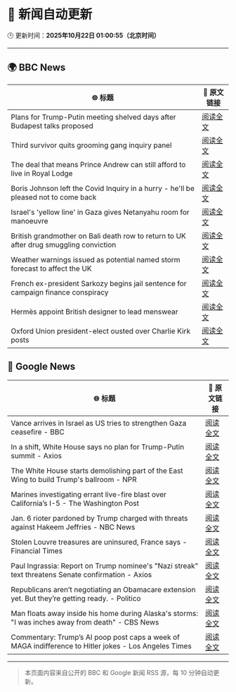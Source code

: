 # 🧠 新闻自动更新

🕒 更新时间：**2025年10月22日 01:00:55（北京时间）**

---

## 🌍 BBC News

| 🌐 标题 | 🔗 原文链接 |
|--------|-------------|
| Plans for Trump-Putin meeting shelved days after Budapest talks proposed | [阅读全文](https://www.bbc.com/news/articles/c4gjp73gp41o?at_medium=RSS&at_campaign=rss) |
| Third survivor quits grooming gang inquiry panel | [阅读全文](https://www.bbc.com/news/articles/cwykd173l3vo?at_medium=RSS&at_campaign=rss) |
| The deal that means Prince Andrew can still afford to live in Royal Lodge | [阅读全文](https://www.bbc.com/news/articles/cgmx1gxv1e7o?at_medium=RSS&at_campaign=rss) |
| Boris Johnson left the Covid Inquiry in a hurry - he'll be pleased not to come back | [阅读全文](https://www.bbc.com/news/articles/cj6nennz0nyo?at_medium=RSS&at_campaign=rss) |
| Israel's 'yellow line' in Gaza gives Netanyahu room for manoeuvre | [阅读全文](https://www.bbc.com/news/articles/cx2y9ny653no?at_medium=RSS&at_campaign=rss) |
| British grandmother on Bali death row to return to UK after drug smuggling conviction | [阅读全文](https://www.bbc.com/news/articles/cly9jln834wo?at_medium=RSS&at_campaign=rss) |
| Weather warnings issued as potential named storm forecast to affect the UK | [阅读全文](https://www.bbc.com/weather/articles/cly9rlzy0vro?at_medium=RSS&at_campaign=rss) |
| French ex-president Sarkozy begins jail sentence for campaign finance conspiracy | [阅读全文](https://www.bbc.com/news/articles/cvgkm2j0xelo?at_medium=RSS&at_campaign=rss) |
| Hermès appoint British designer to lead menswear | [阅读全文](https://www.bbc.com/news/articles/c3rjnqvv5qqo?at_medium=RSS&at_campaign=rss) |
| Oxford Union president-elect ousted over Charlie Kirk posts | [阅读全文](https://www.bbc.com/news/articles/ceq0929eyg5o?at_medium=RSS&at_campaign=rss) |

## 📰 Google News

| 🌐 标题 | 🔗 原文链接 |
|--------|-------------|
| Vance arrives in Israel as US tries to strengthen Gaza ceasefire - BBC | [阅读全文](https://news.google.com/rss/articles/CBMiWkFVX3lxTE5VZk05Zm1CYkwtVW04UGVLWm5aT1h3VG1ZQ2ptZ20zVHBkVUdkNlRvRUFCQlZkaEVqbm9FSmhua1lsdnB0VnRzS1l6NzM4c0gtVmRyY2lUY212QdIBX0FVX3lxTFBOZlA3SzVWY2JrdVNOZWhFSVpsbkRtVWltd2dxdkJBQTdsS0ZDLWtkSUY0MGp1azAwMVVHczVjbHk2NDBLSmxfbC01UUd2amlkaC1KR0NlY3BBN0EyaW9r?oc=5) |
| In a shift, White House says no plan for Trump-Putin summit - Axios | [阅读全文](https://news.google.com/rss/articles/CBMihAFBVV95cUxOUEdmTjlNMWpWanFoeVlfY2lQWnl1VksydEg1WnRfWnM0NDdCWmM1U1V4UlZyX3BZdHVlT0tYVlZoX3VTVWZfaGo0aGZ2RUl3TE53LTZJN0x5SGJEOTZpMEE2VFk0dHlxQk5Yb2NCRjZlTHN5NS1vOHA3dy1DLWZ6Sy1rXzU?oc=5) |
| The White House starts demolishing part of the East Wing to build Trump's ballroom - NPR | [阅读全文](https://news.google.com/rss/articles/CBMilAFBVV95cUxOMlBiM21sOW1HQWpSTDcxd29IN3k1SURKZEh5R2VvUHJwWTEtb3lWOGN0b0VXWTRMNHpsOG1NZ2FKX2FnaGVNQkZlQy1BMTAyeWJaWFdwNGQ3bkpzVWFKTlZvX2w3YlhBWmhKTFNKMkFkbloyR0M5TXQzdnBZVWI2aXVuZWZXbDF0czkzZ0hFeE5YNk4t?oc=5) |
| Marines investigating errant live-fire blast over California’s I-5 - The Washington Post | [阅读全文](https://news.google.com/rss/articles/CBMiowFBVV95cUxNUVJDeGFLVjQ1TU5zTl80M05uTjVaaFdqTXpDZlRYQ1hXLWMyeU5EcDhfNllTMndscmZQMDJLZF9MWTBLOThqNWM0YTViMVJhdGxsREJEMVNlbnlBVXJubVVHQU9vQnVyX1JvdWRFSkJITFo2T0ZSX1dTcEFGUnFVb3JkQmpyQUd1MkFOaU1QOTBja2pnZTdOenJ4WGozSWRoLUJj?oc=5) |
| Jan. 6 rioter pardoned by Trump charged with threats against Hakeem Jeffries - NBC News | [阅读全文](https://news.google.com/rss/articles/CBMivwFBVV95cUxNd2tZUHFnMloyc0FlSm1hQ1NkY205SmRyQkRxdFl5ZjlwUFRqOVF5MHd4OVhLaGZtQXhOaHpFQXlFUHgtaFZZR2lVTGpSaXRIOVZCVUtMVmNRZHRGbHVBcnFsUjJJeGJZczNqbDRyOHVIcFlNTkpZcHpjbnhpUWNVSmRvQVc3TzRKZFdpanZYanptcXRXNm9GVllzeXpjVnlnaXk0WFVja0FiaFZ1b216blpjYzRra1N2TTdEd0gwc9IBVkFVX3lxTE9zZlRaNFlZeFNfZnZWbUtBcDBDOHg5QXZPRHlsaW93c2ppdHN5aXg2R3NLS0EyTG0zM1RtZVR6VXhkR1BfdkplNDhHeE5yd1doZW5nd3ln?oc=5) |
| Stolen Louvre treasures are uninsured, France says - Financial Times | [阅读全文](https://news.google.com/rss/articles/CBMicEFVX3lxTFBJUU54S0lKbHI5QjI5UW9aNl9CaF9fZ2NUSklLVjI0clZ0ejQ5dDVzR2c2LVNSVVo1ZnlJamozUXFnMjlRaXFqdmppSkd3Slo3SkRRV3RnMUFBVFB5c19McnNuRzJJd1R0MlRKc2h0Tmg?oc=5) |
| Paul Ingrassia: Report on Trump nominee's "Nazi streak" text threatens Senate confirmation - Axios | [阅读全文](https://news.google.com/rss/articles/CBMihgFBVV95cUxPQ2ppWC0zN3MzeTJpSmxjYy03UnVsYzFuQkFJVTF1TkZjWnk0dkg2Q19QV3VvNXhyU1FOUE5wa3o3bm5iTHk5bUpfWUwxZjZkTDJoaVB6Yjd6emNZNHBHX1ZheXpic0RRNmRXS1VfMl9oNGlYMnpZUndaaW5COFEzVkt3cU9udw?oc=5) |
| Republicans aren’t negotiating an Obamacare extension yet. But they’re getting ready. - Politico | [阅读全文](https://news.google.com/rss/articles/CBMikgFBVV95cUxOSXFWLXFUVXAtT3Y0b0FVX2tIRjlvWFZIU2htN051STdJajZhNENxWndiV0tTcjA0a0pjY3h0UkVUbzRSc29MdzVSaGxvTmFlRXBNN1YwLXIta2x6UGp2ejRMQkF6WFZEVVA1endDRVdOTjZVYXdJNkVJVHBVbmpsRjlKQ0pWUmlsV2NEXzZfbjJrZw?oc=5) |
| Man floats away inside his home during Alaska's storms: "I was inches away from death" - CBS News | [阅读全文](https://news.google.com/rss/articles/CBMimgFBVV95cUxPUnNEWl9fSkRBVUlZMTk5TDljc0JVM0JVbTFRaEFMTUxZMmxzeGprOE9QaEJkWFdsWUxkYTFFSVBJZzlfWEZaQzhGbnRaSkZsNngzY1RqRWUzTTJ2N3FSUHctSzNVc2FyaWw0UEN2UlpnNGgweE5qQXRKTWJWMExnUGVSU1lfMGxMMVh2NHVBOTNTTlctZnNPd2pB0gGfAUFVX3lxTE5LbkxRdHEzTkdZa3BtN1lHbUpIWklfV2xBc3RfM0xtWnRwUXdMb3lIRkVNLThpby1iRHRuU0MwOThnUm5wTDUxaEFNRmt1NW5URmxmOWU1dEF3X0JlQ1M2SWR1RWtydUR3WXBHeW1zaHNzR3pYVW9YVHAyUmF6NU52UGNzaHpsUDUzZGFlRVVpay03SXFlMWRKRUpBazFjaw?oc=5) |
| Commentary: Trump’s AI poop post caps a week of MAGA indifference to Hitler jokes - Los Angeles Times | [阅读全文](https://news.google.com/rss/articles/CBMioAFBVV95cUxPZkFwUFRsRVhhOWlIQ1gwZ0wtMUctMlFLTDZEQWlCcllONnJ6WlBGaHVMME85M0IwVFFRS2RPcXdHSU5WcU9ZaVdDOWl3amViQ3U3dG4wSHBNQm0xN2xsVy16TzJVZTVNRlNWRHJ0T2Q2WTMyRU4xQlp6cm5YZExxVUFESkFWX1Q2elhxUnRSa1ZkNWk1TnVQS3V1clNhaHF5?oc=5) |

---
> 本页面内容来自公开的 BBC 和 Google 新闻 RSS 源，每 10 分钟自动更新。